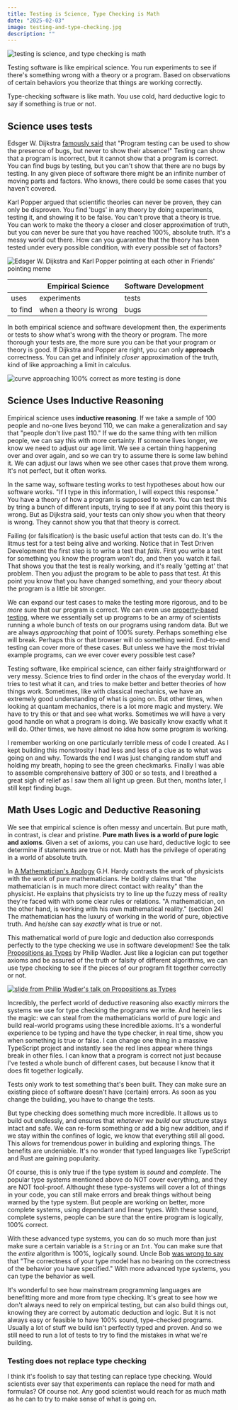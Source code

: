 ```yaml
---
title: Testing is Science, Type Checking is Math
date: "2025-02-03"
image: testing-and-type-checking.jpg
description: ""
---
```


![testing is science, and type checking is math](./testing-and-type-checking.jpg)

Testing software is like empirical science. You run experiments to see if there's something wrong with a theory or a program. Based on observations of certain behaviors you theorize that things are working correctly.

Type-checking software is like math. You use cold, hard deductive logic to say if something is true or not.

## Science uses tests

Edsger W. Dijkstra [famously said](https://www.goodreads.com/quotes/506689-program-testing-can-be-used-to-show-the-presence-of) that "Program testing can be used to show the presence of bugs, but never to show their absence!" Testing can show that a program is incorrect, but it cannot show that a program is correct. You can find bugs by testing, but you can't show that there are no bugs by testing. In any given piece of software there might be an infinite number of moving parts and factors. Who knows, there could be some cases that you haven't covered.

Karl Popper argued that scientific theories can never be proven, they can only be disproven. You find 'bugs' in any theory by doing experiments, testing it, and showing it to be false. You can't prove that a theory is true. You can work to make the theory a closer and closer approximation of truth, but you can never be sure that you have reached 100%, absolute truth. It's a messy world out there. How can you guarantee that the theory has been tested under every possible condition, with every possible set of factors?

![Edsger W. Dijkstra and Karl Popper pointing at each other in Friends' pointing meme](./pointing-meme.jpg)

<table>
  <thead>
    <tr>
      <th></th>
      <th>Empirical Science</th>
      <th>Software Development</th>
    </tr>
  </thead>
  <tbody>
    <tr>
      <td>uses</td>
      <td>experiments</td>
      <td>tests</td>
    </tr>
    <tr>
      <td>to find</td>
      <td>when a theory is wrong</td>
      <td>bugs</td>
    </tr>
  </tbody>
</table>

In both empirical science and software development then, the experiments or tests to show what's wrong with the theory or program. The more thorough your tests are, the more sure you can be that your program or theory is good. If Dijkstra and Popper are right, you can only **approach** correctness. You can get and infinitely _closer_ approximation of the truth, kind of like approaching a limit in calculus.

![curve approaching 100% correct as more testing is done](./correctness-curve.jpg)

## Science Uses Inductive Reasoning

Empirical science uses **inductive reasoning**. If we take a sample of 100 people and no-one lives beyond 110, we can make a generalization and say that "people don't live past 110." If we do the same thing with ten million people, we can say this with more certainty. If someone lives longer, we know we need to adjust our age limit. We see a certain thing happening over and over again, and so we can try to assume there is some law behind it. We can adjust our laws when we see other cases that prove them wrong. It's not perfect, but it often works.

In the same way, software testing works to test hypotheses about how our software works. "If I type in this information, I will expect this response." You have a theory of how a program is supposed to work. You can test this by tring a bunch of different inputs, trying to see if at any point this theory is wrong. But as Dijkstra said, your tests can only show you when that theory is wrong. They cannot show you that that theory is correct.

Failing (or falsification) is the basic useful action that tests can do. It's the litmus test for a test being alive and working. Notice that in Test Driven Development the first step is to write a test that _fails_. First you write a test for something you know the program won't do, and then you watch it fail. That shows you that the test is really working, and it's really 'getting at' that problem. Then you adjust the program to be able to pass that test. At this point you know that you have changed something, and your theory about the program is a little bit stronger.

We can expand our test cases to make the testing more rigorous, and to be _more_ sure that our program is correct. We can even use [property-based testing](https://www.teach.cs.toronto.edu/~csc148h/notes/testing/hypothesis.html), where we essentially set up programs to be an army of scientists running a whole bunch of tests on our programs using random data. But we are always _approaching_ that point of 100% surety. Perhaps something else will break. Perhaps this or that browser will do something weird. End-to-end testing can cover more of these cases. But unless we have the most trivial example programs, can we ever cover every possible test case?

Testing software, like empirical science, can either fairly straightforward or very messy. Science tries to find order in the chaos of the everyday world. It tries to test what it can, and tries to make better and better theories of how things work. Sometimes, like with classical mechanics, we have an extremely good understanding of what is going on. But other times, when looking at quantam mechanics, there is a lot more magic and mystery. We have to try this or that and see what works. Sometimes we will have a very good handle on what a program is doing. We basically know exactly what it will do. Other times, we have almost no idea how some program is working.

I remember working on one particularly terrible mess of code I created. As I kept building this monstrosity I had less and less of a clue as to what was going on and why. Towards the end I was just changing random stuff and holding my breath, hoping to see the green checkmarks. Finally I was able to assemble comprehensive battery of 300 or so tests, and I breathed a great sigh of relief as I saw them all light up green. But then, months later, I still kept finding bugs.

## Math Uses Logic and Deductive Reasoning

We see that empirical science is often messy and uncertain. But pure math, in contrast, is clear and pristine. **Pure math lives is a world of pure logic and axioms**. Given a set of axioms, you can use hard, deductive logic to see determine if statements are true or not. Math has the privilege of operating in a world of absolute truth.

In [A Mathematician's Apology](https://en.wikipedia.org/wiki/A_Mathematician%27s_Apology) G.H. Hardy contrasts the work of physicists with the work of pure mathematicians. He boldly claims that "the mathematician is in much more direct contact with reality" than the physicist. He explains that physicists try to line up the fuzzy mess of reality they're faced with with some clear rules or relations. "A mathematician, on the other hand, is working with his own mathematical reality." (section 24) The mathematician has the luxury of working in the world of pure, objective truth. And he/she can say _exactly_ what is true or not.

This mathematical world of pure logic and deduction also corresponds perfectly to the type checking we use in software development! See the talk [Propositions as Types](https://www.youtube.com/watch?v=IOiZatlZtGU) by Philip Wadler. Just like a logician can put together axioms and be assured of the truth or falsity of different algorithms, we can use type checking to see if the pieces of our program fit together correctly or not.

[![slide from Philip Wadler's talk on Propositions as Types](./deduction-slide.png)](https://www.youtube.com/watch?v=IOiZatlZtGU)

Incredibly, the perfect world of deductive reasoning also exactly mirrors the systems we use for type checking the programs we write. And herein lies the magic: we can steal from the mathematicians world of pure logic and build real-world programs using these incredible axioms. It's a wonderful experience to be typing and have the type checker, in real time, show you when something is true or false. I can change one thing in a massive TypeScript project and instantly see the red lines appear where things break in other files. I can know that a program is correct not just because I've tested a whole bunch of different cases, but because I know that it does fit together logically.

Tests only work to test something that's been built. They can make sure an existing piece of software doesn't have (certain) errors. As soon as you change the building, you have to change the tests.

But type checking does something much more incredible. It allows us to build out endlessly, and ensures that _whatever we build_ our structure stays intact and safe. We can re-form something or add a big new addition, and if we stay within the confines of logic, we know that everything still all good. This allows for tremendous power in building and exploring things. The benefits are undeniable. It's no wonder that typed languages like TypeScript and Rust are gaining popularity.

Of course, this is only true if the type system is _sound_ and _complete_. The popular type systems mentioned above do NOT cover everything, and they are NOT fool-proof. Althought these type-systems will cover a lot of things in your code, you can still make errors and break things without being warned by the type system. But people are working on better, more complete systems, using dependant and linear types. With these sound, complete systems, people can be sure that the entire program is logically, 100% correct.

With these advanced type systems, you can do so much more than just make sure a certain variable is a `String` or an `Int`. You can make sure that the _entire_ algorithm is 100%, logically sound. Uncle Bob [was wrong to say](https://blog.cleancoder.com/uncle-bob/2017/01/13/TypesAndTests.html#:~:text=The%20correctness%20of%20your%20type%20model%20has%20no%20bearing%20on%20the%20correctness%20of%20the%20behavior%20you%20have%20specified.) that "The correctness of your type model has no bearing on the correctness of the behavior you have specified." With more advanced type systems, you can type the behavior as well.

It's wonderful to see how mainstream programming languages are benefitting more and more from type checking. It's great to see how we don't always need to rely on empirical testing, but can also build things out, knowing they are correct by automatic deduction and logic. But it is not always easy or feasible to have 100% sound, type-checked programs. Usually a lot of stuff we build isn't perfectly typed and proven. And so we still need to run a lot of tests to try to find the mistakes in what we're building.

### Testing does not replace type checking

I think it's foolish to say that testing can replace type checking. Would scientists ever say that experiments can replace the need for math and formulas? Of course not. Any good scientist would reach for as much math as he can to try to make sense of what is going on.
